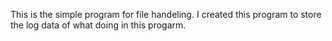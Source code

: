 This is the simple program for file handeling.
I created this program to store the log data of what doing in this progarm.

